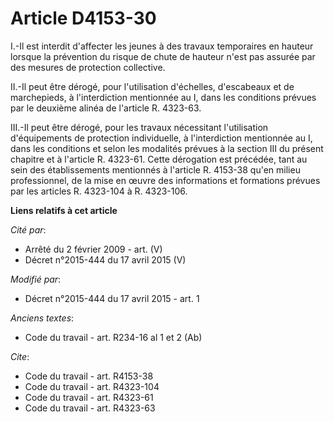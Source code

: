 # Article D4153-30

I.-Il est interdit d'affecter les jeunes à des travaux temporaires en hauteur lorsque la prévention du risque de chute de
hauteur n'est pas assurée par des mesures de protection collective. 

II.-Il peut être dérogé, pour l'utilisation d'échelles, d'escabeaux et de marchepieds, à l'interdiction mentionnée au I, dans
les conditions prévues par le deuxième alinéa de l'article R. 4323-63. 

III.-Il peut être dérogé, pour les travaux nécessitant l'utilisation d'équipements de protection individuelle, à
l'interdiction mentionnée au I, dans les conditions et selon les modalités prévues à la section III du présent chapitre et à
l'article R. 4323-61. Cette dérogation est précédée, tant au sein des établissements mentionnés à l'article R. 4153-38 qu'en
milieu professionnel, de la mise en œuvre des informations et formations prévues par les articles R. 4323-104 à R. 4323-106.

**Liens relatifs à cet article**

_Cité par_:

  - Arrêté du 2 février 2009 - art. (V)
  - Décret n°2015-444 du 17 avril 2015 (V)

_Modifié par_:

  - Décret n°2015-444 du 17 avril 2015 - art. 1

_Anciens textes_:

  - Code du travail - art. R234-16 al 1 et 2 (Ab)

_Cite_:

  - Code du travail - art. R4153-38
  - Code du travail - art. R4323-104
  - Code du travail - art. R4323-61
  - Code du travail - art. R4323-63
